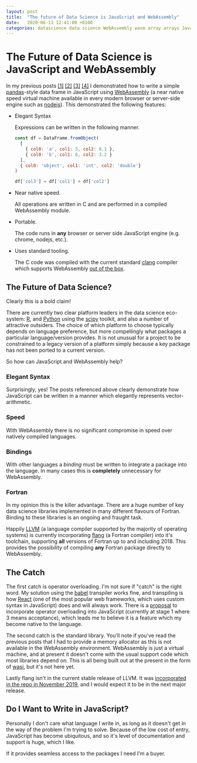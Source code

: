 ```yaml
---
layout: post
title:  "The future of Data Science is JavaScript and WebAssembly"
date:   2020-06-13 12:41:00 +0100
categories: datascience data science WebAssembly wasm array arrays JavaScript C DataFrame
---
```


# The Future of Data Science is JavaScript and WebAssembly

In my previous posts
[[1]](https://rob-blackbourn.github.io/blog/webassembly/wasm/array/arrays/javascript/c/2020/06/07/wasm-arrays.html)
[[2]](https://rob-blackbourn.github.io/blog/javascript/webassembly/clang/wasm/memory/malloc/2020/06/10/simplifyinf-memory-management.html)
[[3]](https://rob-blackbourn.github.io/blog/javascript/webassembly/dataframe/2020/06/10/example-js-dataframe.html)
[[4]](https://rob-blackbourn.github.io/blog/webassembly/wasm/array/arrays/javascript/c/dataframe/2020/06/13/wasm-dataframes.html)
I demonstrated how to write a simple [pandas](https://pandas.pydata.org)-style
data frame in JavaScript using [WebAssembly](https://webassembly.org/) (a near
native speed virtual machine available in every modern browser or server-side
engine such as [nodejs](https://nodejs.org/en/)).
This demonstrated the following features:

* Elegant Syntax

  Expressions can be written in the following manner.

  ```javascript
  const df = DataFrame.fromObject(
    [
      { col0: 'a', col1: 5, col2: 8.1 },
      { col0: 'b', col1: 6, col2: 3.2 }
    ],
    { col0: 'object', col1: 'int', col2: 'double'}
  )

  df['col3'] = df['col1'] + df['col2']
  ```

* Near native speed.

  All operations are written in C and are performed in a compiled WebAssembly
  module.

* Portable.

  The code runs in **any** browser or server side JavaScript engine (e.g.
  chrome, nodejs, etc.).

* Uses standard tooling.

  The C code was compiled with the current standard
  [clang](https://clang.llvm.org/)
  compiler which supports WebAssembly
  [out of the box](https://lld.llvm.org/WebAssembly.html).

## The Future of Data Science?

Clearly this is a bold claim!

There are currently two clear platform leaders in the data science eco-system:
[R](https://cran.r-project.org/),
and [Python](https://www.python.org/)
using the [scipy](https://www.scipy.org/) toolkit,
and also a number of attractive outsiders. The choice of which platform to
choose typically depends on language preference, but more compellingly what
packages a particular language/version provides. It is not unusual for a project
to be constrained to a legacy version of a platform simply because a key package
has not been ported to a current version.

So how can JavaScript and WebAssembly help?

### Elegant Syntax

Surprisingly, yes! The posts referenced above clearly demonstrate how JavaScript
can be written in a manner which elegantly represents vector-arithmetic.

### Speed

With WebAssembly there is no significant compromise in speed over natively
compiled languages.

### Bindings

With other languages a *binding* must be written to integrate a package
into the language. In many cases this is **completely** unnecessary for
WebAssembly.

### Fortran

In my opinion this is the killer advantage. There are a huge number of key data
science libraries implemented in many different flavours of Fortran. Binding to
these libraries is an ongoing and fraught task.

Happily [LLVM](https://llvm.org) (a language compiler supported by the majority
of operating systems) is currently incorporating
[flang](https://github.com/flang-compiler/flang)
(a Fortran compiler) into it's toolchain, supporting **all** versions of Fortran
up to and including 2018. This provides the possibility of compiling **any**
Fortran package directly to WebAssembly.

## The Catch

The first catch is operator overloading. I'm not sure if "catch" is the right
word. My solution using the [babel](https://babeljs.io) transpiler works fine,
and transpiling is how [React](https://reactjs.org) (one of the most popular web
frameworks, which uses custom syntax in JavaScript) does and will always work.
There is a [proposal](https://github.com/tc39/proposal-operator-overloading)
to incorporate operator overloading into JavaScript (currently at stage 1 where
3 means acceptance), which leads me to believe it is a feature which my become
native to the language.

The second catch is the standard library. You'll note if you've read the
previous posts that I had to provide a memory allocator as this is not available
in the WebAssembly environment. WebAssembly is just a virtual machine, and at
present it doesn't come with the usual support code which most libraries depend
on. This is all being built out at the present in the form of
[wasi](https://wasi.dev/), but it's not here yet.

Lastly flang isn't in the current stable release of LLVM. It was 
[incorporated in the repo in November 2019](https://www.youtube.com/watch?v=yenZorebMOA),
and I would expect it to be in the next major release.

## Do I Want to Write in JavaScript?

Personally I don't care what language I write in, as long as it doesn't get in
the way of the problem I'm trying to solve. Because of the low cost of entry,
JavaScript has become ubiquitous, and so it's level of documentation and support
is huge, which I like.

If it provides seamless access to the packages I need I'm a buyer.
